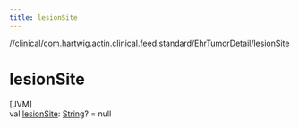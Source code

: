 ```yaml
---
title: lesionSite
---
```

//[clinical](../../../index.html)/[com.hartwig.actin.clinical.feed.standard](../index.html)/[EhrTumorDetail](index.html)/[lesionSite](lesion-site.html)



# lesionSite



[JVM]\
val [lesionSite](lesion-site.html): [String](https://kotlinlang.org/api/latest/jvm/stdlib/kotlin/-string/index.html)? = null




